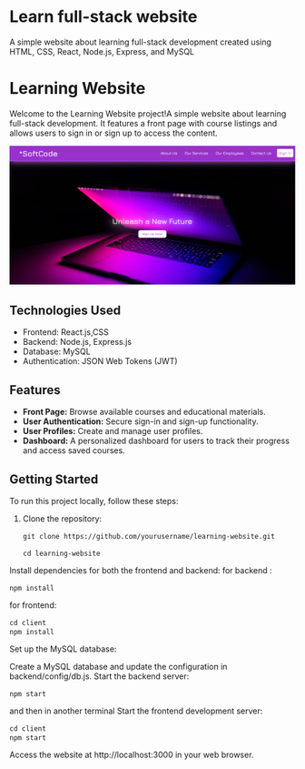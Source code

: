 <h1>Learn full-stack website</h1>
<p>A simple website about learning full-stack development created using HTML, CSS, React, Node.js, Express, and MySQL</p>
 
# Learning Website

Welcome to the Learning Website project!A simple website about learning full-stack development. It features a front page with course listings and allows users to sign in or sign up to access the content.

![Learning Website ](frontpageimg.png)

## Technologies Used

- Frontend: React.js,CSS
- Backend: Node.js, Express.js
- Database: MySQL
- Authentication: JSON Web Tokens (JWT)

## Features

- **Front Page:** Browse available courses and educational materials.
- **User Authentication:** Secure sign-in and sign-up functionality.
- **User Profiles:** Create and manage user profiles.
- **Dashboard:** A personalized dashboard for users to track their progress and access saved courses.

## Getting Started

To run this project locally, follow these steps:

1. Clone the repository:
   ```
   git clone https://github.com/yourusername/learning-website.git
   ```
   ```
   cd learning-website
   ```
Install dependencies for both the frontend and backend:
for backend :
```
npm install
```
for frontend:
```
cd client
npm install
```
Set up the MySQL database:

Create a MySQL database and update the configuration in backend/config/db.js.
Start the backend server:

```
npm start
```

and then in another terminal Start the frontend development server:

```
cd client
npm start
```
Access the website at http://localhost:3000 in your web browser.

